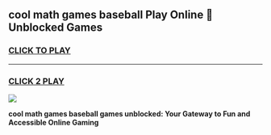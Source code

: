 
## cool math games baseball Play Online 👋 Unblocked Games
<h3>
<a href="https://news.freeplayer.one?title=cool_math_games_baseball&ref=17CMG">CLICK TO PLAY</a></h3>
<hr>

<h3>
<a href="https://news.freeplayer.one?title=cool_math_games_baseball&ref=17CMG">CLICK 2 PLAY</a>
  
</h3>

<a href="https://news.freeplayer.one?title=cool_math_games_baseball&ref=17CMG/"><img src="https://clearcache.store/games.png"></a>


**cool math games baseball games unblocked: Your Gateway to Fun and Accessible Online Gaming**
